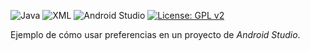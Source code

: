 ![Java](https://img.shields.io/badge/Lenguaje-Java-blue?logo=java)
![XML](https://img.shields.io/badge/Interfaz-XML-orange?logo=xml)
![Android Studio](https://img.shields.io/badge/IDE-Android%20Studio-3DDC84?logo=android-studio)
[![License: GPL v2](https://img.shields.io/badge/License-GPL%20v2-blue.svg)](https://www.gnu.org/licenses/old-licenses/gpl-2.0.html)

Ejemplo de cómo usar preferencias en un proyecto de *Android Studio*.
